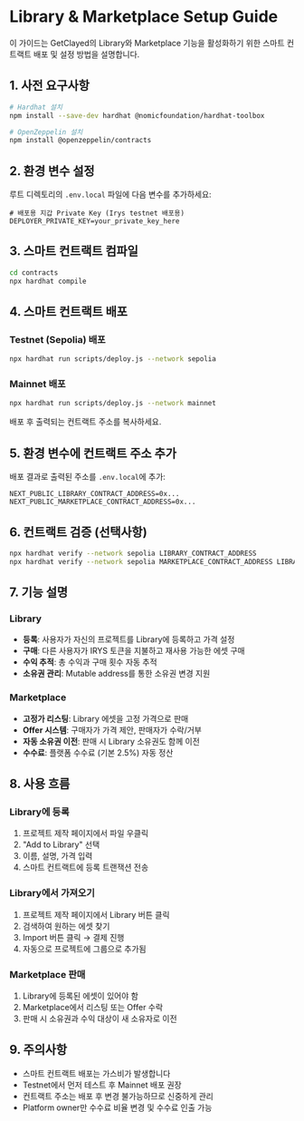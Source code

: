 # Library & Marketplace Setup Guide

이 가이드는 GetClayed의 Library와 Marketplace 기능을 활성화하기 위한 스마트 컨트랙트 배포 및 설정 방법을 설명합니다.

## 1. 사전 요구사항

```bash
# Hardhat 설치
npm install --save-dev hardhat @nomicfoundation/hardhat-toolbox

# OpenZeppelin 설치
npm install @openzeppelin/contracts
```

## 2. 환경 변수 설정

루트 디렉토리의 `.env.local` 파일에 다음 변수를 추가하세요:

```env
# 배포용 지갑 Private Key (Irys testnet 배포용)
DEPLOYER_PRIVATE_KEY=your_private_key_here
```

## 3. 스마트 컨트랙트 컴파일

```bash
cd contracts
npx hardhat compile
```

## 4. 스마트 컨트랙트 배포

### Testnet (Sepolia) 배포
```bash
npx hardhat run scripts/deploy.js --network sepolia
```

### Mainnet 배포
```bash
npx hardhat run scripts/deploy.js --network mainnet
```

배포 후 출력되는 컨트랙트 주소를 복사하세요.

## 5. 환경 변수에 컨트랙트 주소 추가

배포 결과로 출력된 주소를 `.env.local`에 추가:

```env
NEXT_PUBLIC_LIBRARY_CONTRACT_ADDRESS=0x...
NEXT_PUBLIC_MARKETPLACE_CONTRACT_ADDRESS=0x...
```

## 6. 컨트랙트 검증 (선택사항)

```bash
npx hardhat verify --network sepolia LIBRARY_CONTRACT_ADDRESS
npx hardhat verify --network sepolia MARKETPLACE_CONTRACT_ADDRESS LIBRARY_CONTRACT_ADDRESS
```

## 7. 기능 설명

### Library
- **등록**: 사용자가 자신의 프로젝트를 Library에 등록하고 가격 설정
- **구매**: 다른 사용자가 IRYS 토큰을 지불하고 재사용 가능한 에셋 구매
- **수익 추적**: 총 수익과 구매 횟수 자동 추적
- **소유권 관리**: Mutable address를 통한 소유권 변경 지원

### Marketplace
- **고정가 리스팅**: Library 에셋을 고정 가격으로 판매
- **Offer 시스템**: 구매자가 가격 제안, 판매자가 수락/거부
- **자동 소유권 이전**: 판매 시 Library 소유권도 함께 이전
- **수수료**: 플랫폼 수수료 (기본 2.5%) 자동 정산

## 8. 사용 흐름

### Library에 등록
1. 프로젝트 제작 페이지에서 파일 우클릭
2. "Add to Library" 선택
3. 이름, 설명, 가격 입력
4. 스마트 컨트랙트에 등록 트랜잭션 전송

### Library에서 가져오기
1. 프로젝트 제작 페이지에서 Library 버튼 클릭
2. 검색하여 원하는 에셋 찾기
3. Import 버튼 클릭 → 결제 진행
4. 자동으로 프로젝트에 그룹으로 추가됨

### Marketplace 판매
1. Library에 등록된 에셋이 있어야 함
2. Marketplace에서 리스팅 또는 Offer 수락
3. 판매 시 소유권과 수익 대상이 새 소유자로 이전

## 9. 주의사항

- 스마트 컨트랙트 배포는 가스비가 발생합니다
- Testnet에서 먼저 테스트 후 Mainnet 배포 권장
- 컨트랙트 주소는 배포 후 변경 불가능하므로 신중하게 관리
- Platform owner만 수수료 비율 변경 및 수수료 인출 가능

